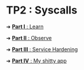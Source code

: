 # TP2 : Syscalls

➜ [**Part I** : Learn](./part1.md)

➜ [**Part II** : Observe](./part2.md)

➜ [**Part III** : Service Hardening](./part3.md)

➜ [**Part IV** : My shitty app](./part4.md)
